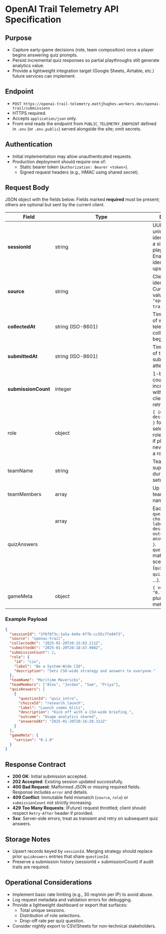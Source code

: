 # OpenAI Trail Telemetry API Specification

## Purpose
- Capture early-game decisions (role, team composition) once a player begins answering quiz prompts.
- Persist incremental quiz responses so partial playthroughs still generate analytics value.
- Provide a lightweight integration target (Google Sheets, Airtable, etc.) future services can implement.

## Endpoint
- `POST https://openai-trail-telemetry.mattjhughes.workers.dev/openai-trail/submissions`
- HTTPS required.
- Accepts `application/json` only.
- Front-end reads the endpoint from `PUBLIC_TELEMETRY_ENDPOINT` defined in `.env` (or `.env.public`) served alongside the site; omit secrets.

## Authentication
- Initial implementation may allow unauthenticated requests.
- Production deployment should require one of:
  - Static bearer token (`Authorization: Bearer <token>`).
  - Signed request headers (e.g., HMAC using shared secret).

## Request Body
JSON object with the fields below. Fields marked **required** must be present; others are optional but sent by the current client.

| Field | Type | Details |
|-------|------|---------|
| **sessionId** | string | UUID or unique identifier for a single playthrough. Enables idempotent upserts. |
| **source** | string | Client identifier. Current value: `"openai-trail"`. |
| **collectedAt** | string (ISO-8601) | Timestamp of when telemetry collection began. |
| **submittedAt** | string (ISO-8601) | Timestamp of this submission attempt. |
| **submissionCount** | integer | 1-based counter; increments with each client retry/update. |
| role | object | `{ id, label, description }` for the selected role. Omitted if player never chose a role. |
| teamName | string | Team name supplied during setup. |
| teamMembers | array<string> | Up to four teammate names. |
| quizAnswers | array<object> | Each `{ questionId, choiceId, label, description, outcome, answeredAt }`. `questionId` matches scene ids (`quiz_intro`, `quiz_phase2`, …). |
| gameMeta | object | `{ version: "0.1.0" }` plus future metadata. |

### Example Payload
```json
{
  "sessionId": "3f6f8f3c-1a5a-4e9a-9f7b-cc55c7fe84f3",
  "source": "openai-trail",
  "collectedAt": "2025-01-20T20:15:03.111Z",
  "submittedAt": "2025-01-20T20:18:47.908Z",
  "submissionCount": 2,
  "role": {
    "id": "cio",
    "label": "Be a System-Wide CIO",
    "description": "Sets CSU-wide strategy and answers to everyone."
  },
  "teamName": "Maritime Mavericks",
  "teamMembers": ["Alex", "Jordan", "Sam", "Priya"],
  "quizAnswers": [
    {
      "questionId": "quiz_intro",
      "choiceId": "research_launch",
      "label": "Launch comms blitz",
      "description": "Kick off with a CSU-wide briefing.",
      "outcome": "Usage analytics shared",
      "answeredAt": "2025-01-20T20:16:20.312Z"
    }
  ],
  "gameMeta": {
    "version": "0.1.0"
  }
}
```

## Response Contract
- **200 OK**: Initial submission accepted.
- **202 Accepted**: Existing session updated successfully.
- **400 Bad Request**: Malformed JSON or missing required fields. Response includes `error` and details.
- **409 Conflict**: Immutable field mismatch (`source`, `role`) or `submissionCount` not strictly increasing.
- **429 Too Many Requests**: (Future) request throttled; client should respect `Retry-After` header if provided.
- **5xx**: Server-side errors; treat as transient and retry on subsequent quiz answers.

## Storage Notes
- Upsert records keyed by `sessionId`. Merging strategy should replace prior `quizAnswers` entries that share `questionId`.
- Preserve a submission history (sessionId + submissionCount) if audit trails are required.

## Operational Considerations
- Implement basic rate limiting (e.g., 30 req/min per IP) to avoid abuse.
- Log request metadata and validation errors for debugging.
- Provide a lightweight dashboard or export that surfaces:
  - Total unique sessions.
  - Distribution of role selections.
  - Drop-off rate per quiz question.
- Consider nightly export to CSV/Sheets for non-technical stakeholders.
